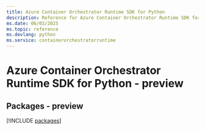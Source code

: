 ```yaml
---
title: Azure Container Orchestrator Runtime SDK for Python
description: Reference for Azure Container Orchestrator Runtime SDK for Python
ms.date: 06/03/2025
ms.topic: reference
ms.devlang: python
ms.service: containerorchestratorruntime
---
```

# Azure Container Orchestrator Runtime SDK for Python - preview
## Packages - preview
[!INCLUDE [packages](container-orchestrator-runtime-index.md)]